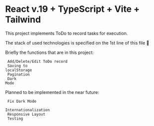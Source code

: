 # React v.19 + TypeScript + Vite + Tailwind

This project implements ToDo to record tasks for execution.

The stack of used technologies is specified on the 1st line of this file 🙂

Briefly the functions that are in this project:

<code> Add/Delete/Edit ToDo record </code></br>
<code> Saving to localStorage </code></br>
<code> Pagination </code></br>
<code> Dark Mode </code>

Planned to be implemented in the near future:

<code> Fix Dark Mode</code></br>
<code> Internationalization</code></br>
<code> Responsive Layout</code></br>
<code> Testing </code>
